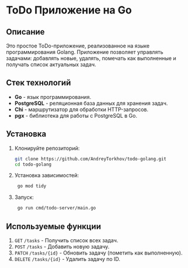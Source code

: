 # ToDo Приложение на Go

## Описание

Это простое ToDo-приложение, реализованное на языке программирования Golang. Приложение позволяет управлять задачами: добавлять новые, удалять, помечать как выполненные и получать список актуальных задач.

## Стек технологий

- **Go** - язык программирования.
- **PostgreSQL** - реляционная база данных для хранения задач.
- **Chi** - маршрутизатор для обработки HTTP-запросов.
- **pgx** - библиотека для работы с PostgreSQL в Go.

## Установка

1. Клонируйте репозиторий:
   ```bash
   git clone https://github.com/AndreyTorkhov/todo-golang.git
   cd todo-golang
   ```
2. Установка зависимостей:

   ```bash
    go mod tidy
   ```

3. Запуск:

   ```bash
    go run cmd/todo-server/main.go
   ```

## Используемые функции

1. `GET` `/tasks` - Получить список всех задач.
2. `POST` `/tasks` - Добавить новую задачу.
3. `PATCH` `/tasks/{id}` - Обновить задачу (пометить как выполненную).
4. `DELETE` `/tasks/{id}` - Удалить задачу по ID.
